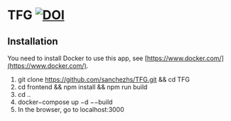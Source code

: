 # TFG [![DOI](https://zenodo.org/badge/619192204.svg)](https://zenodo.org/badge/latestdoi/619192204)


## Installation
You need to install Docker to use this app, see [https://www.docker.com/](https://www.docker.com/).

1. git clone https://github.com/sanchezhs/TFG.git && cd TFG
2. cd frontend && npm install && npm run build
3. cd ..
4. docker−compose up −d −−build
5. In the browser, go to localhost:3000